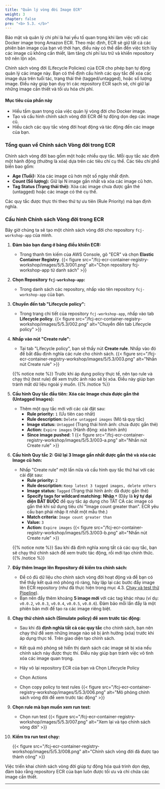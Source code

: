 ```yaml
---
title: "Quản lý vòng đời Image ECR"
weight: 3
chapter: false
pre: "<b> 5.3. </b>"
---
```


Bảo mật và quản lý chi phí là hai yếu tố quan trọng khi làm việc với các Docker image trong Amazon ECR. Theo mặc định, ECR sẽ giữ tất cả các phiên bản image của bạn vô thời hạn, điều này có thể dẫn đến việc tích lũy các image cũ không cần thiết, làm tăng chi phí lưu trữ và khiến repository trở nên lộn xộn.

Chính sách vòng đời (Lifecycle Policies) của ECR cho phép bạn tự động quản lý các image này. Bạn có thể định cấu hình các quy tắc để xóa các image dựa trên tuổi tác, trạng thái thẻ (tagged/untagged), hoặc số lượng image. Điều này giúp bạn duy trì các repository ECR sạch sẽ, chỉ giữ lại những image cần thiết và tối ưu hóa chi phí.

#### Mục tiêu của phần này

* Hiểu tầm quan trọng của việc quản lý vòng đời cho Docker image.
* Tạo và cấu hình chính sách vòng đời ECR để tự động dọn dẹp các image cũ.
* Hiểu cách các quy tắc vòng đời hoạt động và tác động đến các image của bạn.

### Tổng quan về Chính sách Vòng đời trong ECR

Chính sách vòng đời bao gồm một hoặc nhiều quy tắc. Mỗi quy tắc xác định một hành động (thường là xóa) dựa trên các tiêu chí cụ thể. Các tiêu chí phổ biến bao gồm:

* **Age (Tuổi):** Xóa các image cũ hơn một số ngày nhất định.
* **Count (Số lượng):** Giữ lại N image gần nhất và xóa các image cũ hơn.
* **Tag Status (Trạng thái thẻ):** Xóa các image chưa được gắn thẻ (untagged) hoặc các image có thẻ cụ thể.

Các quy tắc được thực thi theo thứ tự ưu tiên (Rule Priority) mà bạn định nghĩa.

### Cấu hình Chính sách Vòng đời trong ECR

Bây giờ chúng ta sẽ tạo một chính sách vòng đời cho repository `fcj-workshop-app` của mình.

1.  **Đảm bảo bạn đang ở bảng điều khiển ECR:**
    * Trong thanh tìm kiếm của AWS Console, gõ "ECR" và chọn **Elastic Container Registry**.
   {{< figure src="/fcj-ecr-container-registry-workshop/images/5/5.3/001.png" alt="Chọn repository fcj-workshop-app từ danh sách" >}}

2.  **Chọn Repository `fcj-workshop-app`:**
    * Trong danh sách các repository, nhấp vào tên repository `fcj-workshop-app` của bạn.

3.  **Chuyển đến tab "Lifecycle policy":**
    * Trong trang chi tiết của repository `fcj-workshop-app`, nhấp vào tab **Lifecycle policy**.
    {{< figure src="/fcj-ecr-container-registry-workshop/images/5/5.3/002.png" alt="Chuyển đến tab Lifecycle policy" >}}

4.  **Nhấp vào nút "Create rule":**
    * Tại tab "Lifecycle policy", bạn sẽ thấy nút **Create rule**. Nhấp vào đó để bắt đầu định nghĩa các rule cho chính sách.
    {{< figure src="/fcj-ecr-container-registry-workshop/images/5/5.3/003.png" alt="Nhấn nút Create rule" >}}

    {{% notice note %}}
Trước khi áp dụng policy thực tế, nên tạo rule và chạy thử (test rule) để xem trước ảnh nào sẽ bị xóa. Điều này giúp bạn tránh mất dữ liệu ngoài ý muốn.
    {{% /notice %}}
	
  

5.  **Cấu hình Quy tắc đầu tiên: Xóa các Image chưa được gắn thẻ (Untagged Images):**
    * Thêm một quy tắc mới với các cài đặt sau:
        * **Rule priority:** `1` (Ưu tiên cao nhất)
        * **Rule description:** `Delete untagged images` (Mô tả quy tắc)
        * **Image status:** `Untagged` (Trạng thái hình ảnh: chưa được gắn thẻ)
        * **Action:** `Expire images` (Hành động: xóa hình ảnh)
        *  **Since image pushed**: 1
    {{< figure src="/fcj-ecr-container-registry-workshop/images/5/5.3/003-a.png" alt="Nhấn nút Create rule" >}}


7.  **Cấu hình Quy tắc 2: Giữ lại 3 Image gần nhất được gắn thẻ và xóa các Image cũ hơn:**
    * Nhấp "Create rule" một lần nữa và cấu hình quy tắc thứ hai với các cài đặt sau:
        * **Rule priority:** `2`
        * **Rule description:** `Keep latest 3 tagged images, delete others`
        * **Image status:** `Tagged` (Trạng thái hình ảnh: đã được gắn thẻ)
        * **Specify tags for wildcard matching:** **Nhập `*`** (Đây là **ký tự đại diện BẮT BUỘC** để quy tắc áp dụng cho TẤT CẢ các image có gắn thẻ khi sử dụng tiêu chí "Image count greater than". ECR yêu cầu bạn phải nhập ít nhất một mẫu thẻ.)
        * **Match criteria:** `Image count greater than`
        * **Value:** `3`
        * **Action:** `Expire images`
    {{< figure src="/fcj-ecr-container-registry-workshop/images/5/5.3/003-b.png" alt="Nhấn nút Create rule" >}}

    {{% notice note %}}
Sau khi đã định nghĩa xong tất cả các quy tắc, bạn sẽ chạy thử chính sách để xem trước tác động, rồi mới tạo chính thức.
    {{% /notice %}}

8.  **Đẩy thêm Image lên Repository để kiểm tra chính sách:**
    * Để có đủ dữ liệu cho chính sách vòng đời hoạt động và để bạn có thể thấy kết quả mô phỏng rõ ràng, hãy lặp lại các bước đẩy image lên ECR repository (như đã thực hiện trong mục 4.3. [Chạy và test thử Pipeline](/4-ci-cd-with-github-actions/4.3-run-pipeline/)).
    * Bạn nên đẩy thêm khoảng **5 image mới** với các tag khác nhau (ví dụ: `v0.0.2`, `v0.0.3`, `v0.0.4`, `v0.0.5`, `v0.0.6`). Đảm bảo mỗi lần đẩy là một phiên bản mới để tạo ra các image riêng biệt.

9.  **Chạy thử chính sách (Simulate policy) để xem trước tác động:**
    * Sau khi đã **định nghĩa tất cả các quy tắc** cho chính sách, bạn nên chạy thử để xem những image nào sẽ bị ảnh hưởng (xóa) trước khi áp dụng thực tế. Trên giao diện tạo chính sách.
    
    * Kết quả mô phỏng sẽ hiển thị danh sách các image sẽ bị xóa nếu chính sách này được thực thi. Điều này giúp bạn tránh việc vô tình xóa các image quan trọng.
    * Hãy vô lại repository ECR của bạn và Chọn Lifecycle Policy
    * Chọn Actions
    * Chọn copy policy to test rules
    {{< figure src="/fcj-ecr-container-registry-workshop/images/5/5.3/006.png" alt="Mô phỏng chính sách vòng đời để xem trước tác động" >}}

10. **Chọn rule mà bạn muốn xem run test:**
    * Chọn run test
     {{< figure src="/fcj-ecr-container-registry-workshop/images/5/5.3/007.png" alt="Xem lại và tạo chính sách vòng đời" >}}
   
11. **Kiểm tra run test chạy:**
    
    {{< figure src="/fcj-ecr-container-registry-workshop/images/5/5.3/008.png" alt="Chính sách vòng đời đã được tạo thành công" >}}


Việc triển khai chính sách vòng đời giúp tự động hóa quá trình dọn dẹp, đảm bảo rằng repository ECR của bạn luôn được tối ưu và chỉ chứa các image cần thiết.

---